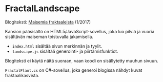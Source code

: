 # FractalLandscape
Blogiteksti: [Maisemia fraktaaleista](http://www.nollakohta.fi/2017/01/maisemia-fraktaaleista.html) (1/2017)

Kansion pääsisältö on HTML5/JavaScript-sovellus, joka luo pilviä ja vuoria sisältävän maiseman toistuvalla jakamisella.
* `index.html` sisältää sivun merkinnän ja tyylit.
* `landscape.js` sisältää generointi- ja piirtämisfunktiot.

Blogiteksti ei käytä näitä suoraan, vaan koodi on sisällytetty muuhun sivuun.

`FractalPlant.cs` on C#-sovellus, joka generoi blogissa nähdyt kuvat fraktaalikasvista.
